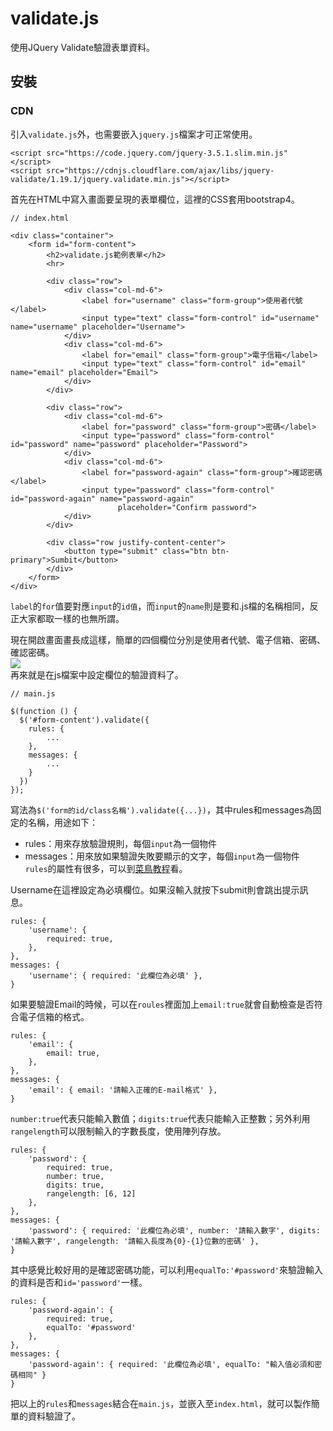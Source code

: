 # validate.js
使用JQuery Validate驗證表單資料。

## 安裝
### CDN
引入`validate.js`外，也需要嵌入`jquery.js`檔案才可正常使用。
```
<script src="https://code.jquery.com/jquery-3.5.1.slim.min.js"</script>
<script src="https://cdnjs.cloudflare.com/ajax/libs/jquery-validate/1.19.1/jquery.validate.min.js"></script>
```
首先在HTML中寫入畫面要呈現的表單欄位，這裡的CSS套用bootstrap4。
```
// index.html

<div class="container">
    <form id="form-content">
        <h2>validate.js範例表單</h2>
        <hr>
            
        <div class="row">
            <div class="col-md-6">
                <label for="username" class="form-group">使用者代號</label>
                <input type="text" class="form-control" id="username" name="username" placeholder="Username">
            </div>
            <div class="col-md-6">
                <label for="email" class="form-group">電子信箱</label>
                <input type="text" class="form-control" id="email" name="email" placeholder="Email">
            </div>
        </div>
            
        <div class="row">
            <div class="col-md-6">
                <label for="password" class="form-group">密碼</label>
                <input type="password" class="form-control" id="password" name="password" placeholder="Password">
            </div>
            <div class="col-md-6">
                <label for="password-again" class="form-group">確認密碼</label>
                <input type="password" class="form-control" id="password-again" name="password-again"
                        placeholder="Confirm password">
            </div>
        </div>

        <div class="row justify-content-center">
            <button type="submit" class="btn btn-primary">Sumbit</button>
        </div>
    </form>
</div>
```
`label`的`for`值要對應`input`的`id值`，而`input`的`name`則是要和.js檔的名稱相同，反正大家都取一樣的也無所謂。

現在開啟畫面畫長成這樣，簡單的四個欄位分別是使用者代號、電子信箱、密碼、確認密碼。  
![](https://github.com/PeggyHsiao/vliadate.js/blob/master/images/view.JPG)  
再來就是在js檔案中設定欄位的驗證資料了。
```
// main.js

$(function () {
  $('#form-content').validate({
    rules: {
        ...
    },
    messages: {
        ...
    }
  })
});
```
寫法為`$('form的id/class名稱').validate({...})`，其中rules和messages為固定的名稱，用途如下：
- rules：用來存放驗證規則，每個`input`為一個物件
- messages：用來放如果驗證失敗要顯示的文字，每個`input`為一個物件  
`rules`的屬性有很多，可以到[菜鳥教程](https://www.runoob.com/jquery/jquery-plugin-validate.html)看。  

Username在這裡設定為必填欄位。如果沒輸入就按下submit則會跳出提示訊息。
```
rules: {
    'username': {
        required: true,
    },
},
messages: {
    'username': { required: '此欄位為必填' },
}
```
如果要驗證Email的時候，可以在`roules`裡面加上`email:true`就會自動檢查是否符合電子信箱的格式。  
```
rules: {
    'email': {
        email: true,
    },
},
messages: {
    'email': { email: '請輸入正確的E-mail格式' },
}
```
`number:true`代表只能輸入數值；`digits:true`代表只能輸入正整數；另外利用`rangelength`可以限制輸入的字數長度，使用陣列存放。
```
rules: {
    'password': {
        required: true,
        number: true,
        digits: true,
        rangelength: [6, 12]
    },
},
messages: {
    'password': { required: '此欄位為必填', number: '請輸入數字', digits: '請輸入數字', rangelength: '請輸入長度為{0}-{1}位數的密碼' },
}
```
其中感覺比較好用的是確認密碼功能，可以利用`equalTo:'#password'`來驗證輸入的資料是否和`id='password'`一樣。
```
rules: {
    'password-again': {
        required: true,
        equalTo: '#password'
    },
},
messages: {
    'password-again': { required: '此欄位為必填', equalTo: "輸入值必須和密碼相同" }
}
```
把以上的`rules`和`messages`結合在`main.js`，並嵌入至`index.html`，就可以製作簡單的資料驗證了。